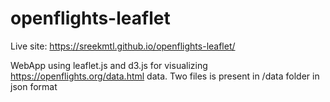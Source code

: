 # openflights-leaflet
Live site: https://sreekmtl.github.io/openflights-leaflet/

WebApp using leaflet.js and d3.js for visualizing https://openflights.org/data.html data. Two files is present in /data folder in json format
